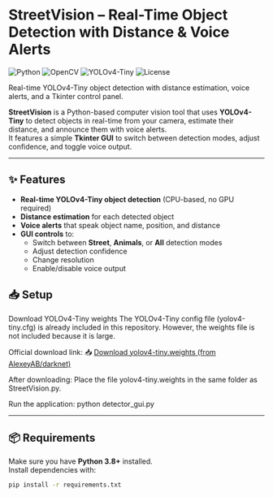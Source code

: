 
# StreetVision – Real-Time Object Detection with Distance & Voice Alerts

![Python](https://img.shields.io/badge/Python-3.8%2B-blue)
![OpenCV](https://img.shields.io/badge/OpenCV-4.x-green)
![YOLOv4-Tiny](https://img.shields.io/badge/YOLOv4--Tiny-Enabled-orange)
![License](https://img.shields.io/badge/License-MIT-brightgreen)

Real-time YOLOv4-Tiny object detection with distance estimation, voice alerts, and a Tkinter control panel.

**StreetVision** is a Python-based computer vision tool that uses **YOLOv4-Tiny** to detect objects in real-time from your camera, estimate their distance, and announce them with voice alerts.  
It features a simple **Tkinter GUI** to switch between detection modes, adjust confidence, and toggle voice output.

---

## ✨ Features
- **Real-time YOLOv4-Tiny object detection** (CPU-based, no GPU required)
- **Distance estimation** for each detected object
- **Voice alerts** that speak object name, position, and distance
- **GUI controls** to:
  - Switch between **Street**, **Animals**, or **All** detection modes
  - Adjust detection confidence
  - Change resolution
  - Enable/disable voice output
    
## 📥 Setup

Download YOLOv4-Tiny weights
The YOLOv4-Tiny config file (yolov4-tiny.cfg) is already included in this repository.
However, the weights file is not included because it is large.

Official download link:
📥 [Download yolov4-tiny.weights (from AlexeyAB/darknet)](https://github.com/AlexeyAB/darknet/releases/download/darknet_yolo_v4_pre/yolov4-tiny.weights)

After downloading:
Place the file yolov4-tiny.weights in the same folder as StreetVision.py.

Run the application:
python detector_gui.py

---

## 📦 Requirements
Make sure you have **Python 3.8+** installed.  
Install dependencies with:
```bash
pip install -r requirements.txt
